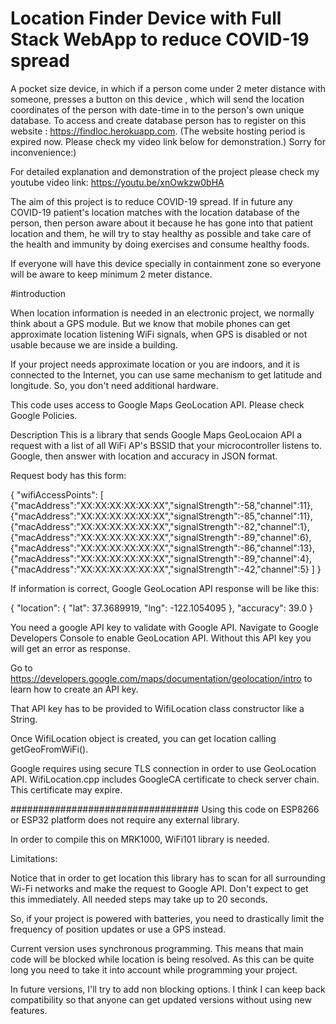 # Location Finder Device with Full Stack WebApp to reduce COVID-19 spread

A pocket size device, in which if a person come under 2 meter distance with someone, presses a button on this device , which will send the location coordinates of the person with date-time in to the person's own unique database. To access and create database person has to register on this website : https://findloc.herokuapp.com. (The website hosting period is expired now. Please check my video link below for demonstration.) Sorry for inconvenience:)

For detailed explanation and demonstration of the project please check my youtube video link: https://youtu.be/xnOwkzw0bHA

The aim of this project is to reduce COVID-19 spread. If in future any COVID-19 patient's location matches with the location database of the person, then person aware about it because he has gone into that patient location and them, he will try to stay healthy as possible and take care of the health and immunity by doing exercises and consume healthy foods.

If everyone will have this device specially in containment zone so everyone will be aware to keep minimum 2 meter distance.



#introduction 

When location information is needed in an electronic project, we normally think about a GPS module. But we know that mobile phones can get approximate location listening WiFi signals, when GPS is disabled or not usable because we are inside a building.

If your project needs approximate location or you are indoors, and it is connected to the Internet, you can use same mechanism to get latitude and longitude. So, you don't need additional hardware.

This code uses access to Google Maps GeoLocation API. Please check Google Policies.

Description
This is a library that sends Google Maps GeoLocaion API a request with a list of all WiFi AP's BSSID that your microcontroller listens to. Google, then answer with location and accuracy in JSON format.

Request body has this form:

{
	"wifiAccessPoints": [
		{"macAddress":"XX:XX:XX:XX:XX:XX","signalStrength":-58,"channel":11},
		{"macAddress":"XX:XX:XX:XX:XX:XX","signalStrength":-85,"channel":11},
		{"macAddress":"XX:XX:XX:XX:XX:XX","signalStrength":-82,"channel":1},
		{"macAddress":"XX:XX:XX:XX:XX:XX","signalStrength":-89,"channel":6},
		{"macAddress":"XX:XX:XX:XX:XX:XX","signalStrength":-86,"channel":13},
		{"macAddress":"XX:XX:XX:XX:XX:XX","signalStrength":-89,"channel":4},
		{"macAddress":"XX:XX:XX:XX:XX:XX","signalStrength":-42,"channel":5}
   ]
}

If information is correct, Google GeoLocation API response will be like this:

{
 "location": {
  "lat": 37.3689919,
  "lng": -122.1054095
 },
 "accuracy": 39.0
}

You need a google API key to validate with Google API. Navigate to Google Developers Console to enable GeoLocation API. Without this API key you will get an error as response.

Go to https://developers.google.com/maps/documentation/geolocation/intro to learn how to create an API key.

That API key has to be provided to WifiLocation class constructor like a String.

Once WifiLocation object is created, you can get location calling getGeoFromWiFi().

Google requires using secure TLS connection in order to use GeoLocation API. WifiLocation.cpp includes GoogleCA certificate to check server chain. This certificate may expire.

##################################
Using this code on ESP8266 or ESP32 platform does not require any external library.

In order to compile this on MRK1000, WiFi101 library is needed.


Limitations:

Notice that in order to get location this library has to scan for all surrounding Wi-Fi networks and make the request to Google API. Don't expect to get this immediately. All needed steps may take up to 20 seconds.

So, if your project is powered with batteries, you need to drastically limit the frequency of position updates or use a GPS instead.

Current version uses synchronous programming. This means that main code will be blocked while location is being resolved. As this can be quite long you need to take it into account while programming your project.

In future versions, I'll try to add non blocking options. I think I can keep back compatibility so that anyone can get updated versions without using new features.
